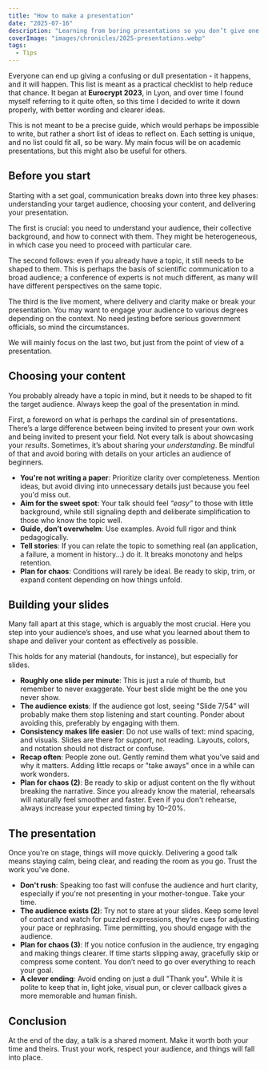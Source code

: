 ```yaml
---
title: "How to make a presentation"
date: "2025-07-16"
description: "Learning from boring presentations so you don’t give one."
coverImage: "images/chronicles/2025-presentations.webp"
tags:
  - Tips
---
```



Everyone can end up giving a confusing or dull presentation - it happens, and it will happen. This list is meant as a practical checklist to help reduce that chance. It began at **Eurocrypt 2023**, in Lyon, and over time I found myself referring to it quite often, so this time I decided to write it down properly, with better wording and clearer ideas.

This is not meant to be a precise guide, which would perhaps be impossible to write, but rather a short list of ideas to reflect on. Each setting is unique, and no list could fit all, so be wary. My main focus will be on academic presentations, but this might also be useful for others.


## Before you start

Starting with a set goal, communication breaks down into three key phases: understanding your target audience, choosing your content, and delivering your presentation.

The first is crucial: you need to understand your audience, their collective background, and how to connect with them. They might be heterogeneous, in which case you need to proceed with particular care.

The second follows: even if you already have a topic, it still needs to be shaped to them. This is perhaps the basis of scientific communication to a broad audience; a conference of experts is not much different, as many will have different perspectives on the same topic.

The third is the live moment, where delivery and clarity make or break your presentation. You may want to engage your audience to various degrees depending on the context. No need jesting before serious government officials, so mind the circumstances.

We will mainly focus on the last two, but just from the point of view of a presentation.


## Choosing your content

You probably already have a topic in mind, but it needs to be shaped to fit the target audience. Always keep the goal of the presentation in mind. 

First, a foreword on what is perhaps the cardinal sin of presentations. There’s a large difference between being invited to present your own work and being invited to present your field. Not every talk is about showcasing your _results_. Sometimes, it’s about sharing your _understanding_. Be mindful of that and avoid boring with details on your articles an audience of beginners.

- **You're not writing a paper**: Prioritize clarity over completeness. Mention ideas, but avoid diving into unnecessary details just because you feel you'd miss out.
- **Aim for the sweet spot**: Your talk should feel _“easy”_ to those with little background, while still signaling depth and deliberate simplification to those who know the topic well.
- **Guide, don’t overwhelm**: Use examples. Avoid full rigor and think pedagogically.
- **Tell stories**: If you can relate the topic to something real (an application, a failure, a moment in history...) do it. It breaks monotony and helps retention. 
- **Plan for chaos**: Conditions will rarely be ideal. Be ready to skip, trim, or expand content depending on how things unfold.


## Building your slides 

Many fall apart at this stage, which is arguably the most crucial. Here you step into your audience’s shoes, and use what you learned about them to shape and deliver your content as effectively as possible.

This holds for any material (handouts, for instance), but especially for slides.

- **Roughly one slide per minute**: This is just a rule of thumb, but remember to never exaggerate. Your best slide might be the one you never show.
- **The audience exists**: If the audience got lost, seeing "Slide 7/54" will probably make them stop listening and start counting. Ponder about avoiding this, preferably by engaging with them.
- **Consistency makes life easier**: Do not use walls of text: mind spacing, and visuals. Slides are there for *support*, not reading. Layouts, colors, and notation should not distract or confuse.
- **Recap often**: People zone out. Gently remind them what you’ve said and why it matters. Adding little recaps or "take aways" once in a while can work wonders.
- **Plan for chaos (2)**: Be ready to skip or adjust content on the fly without breaking the narrative. Since you already know the material, rehearsals will naturally feel smoother and faster. Even if you don't rehearse, always increase your expected timing by 10–20%. 


## The presentation

Once you're on stage, things will move quickly. Delivering a good talk means staying calm, being clear, and reading the room as you go. Trust the work you've done. 

- **Don't rush**: Speaking too fast will confuse the audience and hurt clarity, especially if you're not presenting in your mother-tongue. Take your time.
- **The audience exists (2)**: Try not to stare at your slides. Keep some level of contact and watch for puzzled expressions, they’re cues for adjusting your pace or rephrasing. Time permitting, you should engage with the audience.
- **Plan for chaos (3)**: If you notice confusion in the audience, try engaging and making things clearer. If time starts slipping away, gracefully skip or compress some content. You don’t need to go over everything to reach your goal.
- **A clever ending**: Avoid ending on just a dull "Thank you". While it is polite to keep that in, light joke, visual pun, or clever callback gives a more memorable and human finish.


## Conclusion

At the end of the day, a talk is a shared moment. Make it worth both your time and theirs. Trust your work, respect your audience, and things will fall into place.

